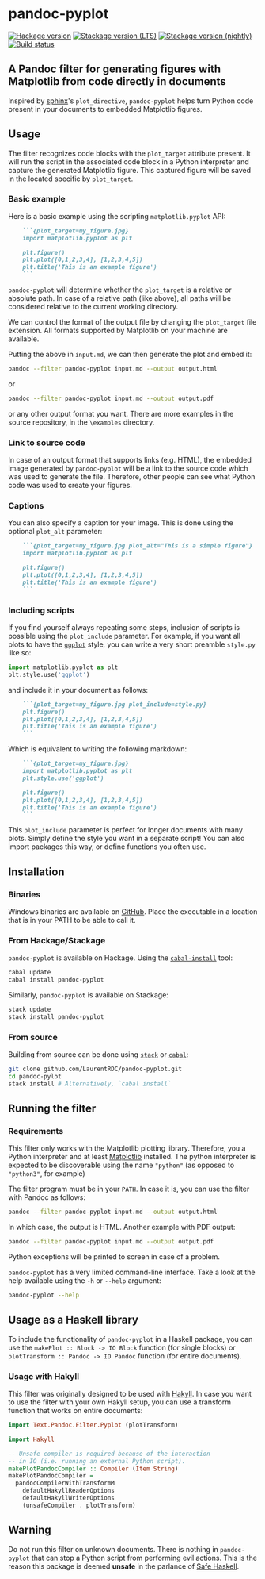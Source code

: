 # pandoc-pyplot

[![Hackage version](https://img.shields.io/hackage/v/pandoc-pyplot.svg)](http://hackage.haskell.org/package/pandoc-pyplot) [![Stackage version (LTS)](http://stackage.org/package/pandoc-pyplot/badge/lts)](http://stackage.org/nightly/package/pandoc-pyplot) [![Stackage version (nightly)](http://stackage.org/package/pandoc-pyplot/badge/nightly)](http://stackage.org/nightly/package/pandoc-pyplot) [![Build status](https://ci.appveyor.com/api/projects/status/qbmq9cyks5jup48e?svg=true)](https://ci.appveyor.com/project/LaurentRDC/pandoc-pyplot)

## A Pandoc filter for generating figures with Matplotlib from code directly in documents

Inspired by [sphinx](https://sphinxdoc.org)'s `plot_directive`, `pandoc-pyplot` helps turn Python code present in your documents to embedded Matplotlib figures.

## Usage

The filter recognizes code blocks with the `plot_target` attribute present. It will run the script in the associated code block in a Python interpreter and capture the generated Matplotlib figure. This captured figure will be saved in the located specific by `plot_target`.

### Basic example

Here is a basic example using the scripting `matplotlib.pyplot` API:

```markdown
    ```{plot_target=my_figure.jpg}
    import matplotlib.pyplot as plt

    plt.figure()
    plt.plot([0,1,2,3,4], [1,2,3,4,5])
    plt.title('This is an example figure')
    ```
```

`pandoc-pyplot` will determine whether the `plot_target` is a relative or absolute path. In case of a relative path (like above), all paths will be considered relative to the current working directory.

We can control the format of the output file by changing the `plot_target` file extension. All formats supported by Matplotlib on your machine are available.

Putting the above in `input.md`, we can then generate the plot and embed it:

```bash
pandoc --filter pandoc-pyplot input.md --output output.html
```

or

```bash
pandoc --filter pandoc-pyplot input.md --output output.pdf
```

or any other output format you want. There are more examples in the source repository, in the `\examples` directory.

### Link to source code

In case of an output format that supports links (e.g. HTML), the embedded image generated by `pandoc-pyplot` will be a link to the source code which was used to generate the file. Therefore, other people can see what Python code was used to create your figures.

### Captions

You can also specify a caption for your image. This is done using the optional `plot_alt` parameter:

```markdown
    ```{plot_target=my_figure.jpg plot_alt="This is a simple figure"}
    import matplotlib.pyplot as plt

    plt.figure()
    plt.plot([0,1,2,3,4], [1,2,3,4,5])
    plt.title('This is an example figure')
    ```
```

### Including scripts

If you find yourself always repeating some steps, inclusion of scripts is possible using the `plot_include` parameter. For example, if you want all plots to have the [`ggplot`](https://matplotlib.org/tutorials/introductory/customizing.html#sphx-glr-tutorials-introductory-customizing-py) style, you can write a very short preamble `style.py` like so:

```python
import matplotlib.pyplot as plt
plt.style.use('ggplot')
```

and include it in your document as follows:

```markdown
    ```{plot_target=my_figure.jpg plot_include=style.py}
    plt.figure()
    plt.plot([0,1,2,3,4], [1,2,3,4,5])
    plt.title('This is an example figure')
    ```
```

Which is equivalent to writing the following markdown:

```markdown
    ```{plot_target=my_figure.jpg}
    import matplotlib.pyplot as plt
    plt.style.use('ggplot')

    plt.figure()
    plt.plot([0,1,2,3,4], [1,2,3,4,5])
    plt.title('This is an example figure')
    ```
```

This `plot_include` parameter is perfect for longer documents with many plots. Simply define the style you want in a separate script! You can also import packages this way, or define functions you often use.

## Installation

### Binaries

Windows binaries are available on [GitHub](https://github.com/LaurentRDC/pandoc-pyplot/releases). Place the executable in a location that is in your PATH to be able to call it.

### From Hackage/Stackage

`pandoc-pyplot` is available on Hackage. Using the [`cabal-install`](https://www.haskell.org/cabal/) tool:

```bash
cabal update
cabal install pandoc-pyplot
```

Similarly, `pandoc-pyplot` is available on Stackage:

```bash
stack update
stack install pandoc-pyplot
```

### From source

Building from source can be done using [`stack`](https://docs.haskellstack.org/en/stable/README/) or [`cabal`](https://www.haskell.org/cabal/):

```bash
git clone github.com/LaurentRDC/pandoc-pyplot.git
cd pandoc-pylot
stack install # Alternatively, `cabal install`
```

## Running the filter

### Requirements

This filter only works with the Matplotlib plotting library. Therefore, you a Python interpreter and at least [Matplotlib](https://matplotlib.org/) installed. The python interpreter is expected to be discoverable using the name `"python"` (as opposed to `"python3"`, for example)

The filter program must be in your `PATH`. In case it is, you can use the filter with Pandoc as follows:

```bash
pandoc --filter pandoc-pyplot input.md --output output.html
```

In which case, the output is HTML. Another example with PDF output:

```bash
pandoc --filter pandoc-pyplot input.md --output output.pdf
```

Python exceptions will be printed to screen in case of a problem.

`pandoc-pyplot` has a very limited command-line interface. Take a look at the help available using the `-h` or `--help` argument:

```bash
pandoc-pyplot --help
```

## Usage as a Haskell library

To include the functionality of `pandoc-pyplot` in a Haskell package, you can use the `makePlot :: Block -> IO Block` function (for single blocks) or `plotTransform :: Pandoc -> IO Pandoc` function (for entire documents).

### Usage with Hakyll

This filter was originally designed to be used with [Hakyll](https://jaspervdj.be/hakyll/). In case you want to use the filter with your own Hakyll setup, you can use a transform function that works on entire documents:

```haskell
import Text.Pandoc.Filter.Pyplot (plotTransform)

import Hakyll

-- Unsafe compiler is required because of the interaction
-- in IO (i.e. running an external Python script).
makePlotPandocCompiler :: Compiler (Item String)
makePlotPandocCompiler =
  pandocCompilerWithTransformM
    defaultHakyllReaderOptions
    defaultHakyllWriterOptions
    (unsafeCompiler . plotTransform)
```

## Warning

Do not run this filter on unknown documents. There is nothing in `pandoc-pyplot` that can stop a Python script from performing evil actions. This is the reason this package is deemed __unsafe__ in the parlance of [Safe Haskell](https://ghc.haskell.org/trac/ghc/wiki/SafeHaskell).
